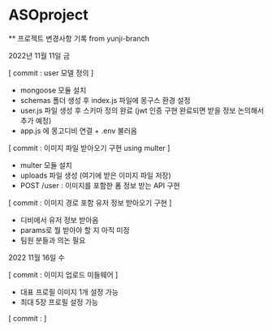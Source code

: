 # ASOproject

** 프로젝트 변경사항 기록  from yunji-branch  
  
2022년 11월 11일 금  
  
[ commit : user 모델 정의 ]    
- mongoose 모듈 설치  
- schemas 폴더 생성 후 index.js 파일에 몽구스 환경 설정  
- user.js 파일 생성 후 스키마 정의 완료 (jwt 인증 구현 완료되면 받을 정보 논의해서 추가 예정)  
- app.js 에 몽고디비 연결 + .env 불러옴  
  
[ commit : 이미지 파일 받아오기 구현 using multer ]  
- multer 모듈 설치  
- uploads 파일 생성 (여기에 받은 이미지 파일 저장)  
- POST  /user  : 이미지를 포함한 폼 정보 받는 API 구현  
  
[ commit : 이미지 경로 포함 유저 정보 받아오기 구현 ]
- 디비에서 유저 정보 받아옴
- params로 뭘 받아야 할 지 아직 미정
- 팀원 분들과 의논 필요
  
2022 11월 16일 수  

[ commit : 이미지 업로드 미들웨어 ]  
- 대표 프로필 이미지 1개 설정 가능  
- 최대 5장 프로필 설정 가능  
  
[ commit : ]  
